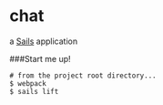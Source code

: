 # chat

a [Sails](http://sailsjs.org) application

###Start me up!
```
# from the project root directory...
$ webpack
$ sails lift
```
